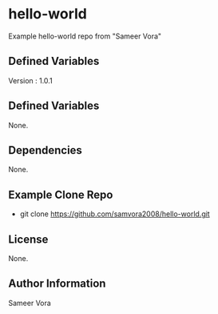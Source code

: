 hello-world
=========
Example hello-world repo
from "Sameer Vora"

Defined Variables
--------------

Version : 1.0.1

Defined Variables
--------------

None.

Dependencies
------------

None.

Example Clone Repo
----------------

- git clone https://github.com/samvora2008/hello-world.git

License
-------

None.

Author Information
------------------

Sameer Vora
